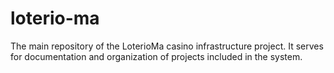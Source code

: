 # loterio-ma
The main repository of the LoterioMa casino infrastructure project. It serves for documentation and organization of projects included in the system.
